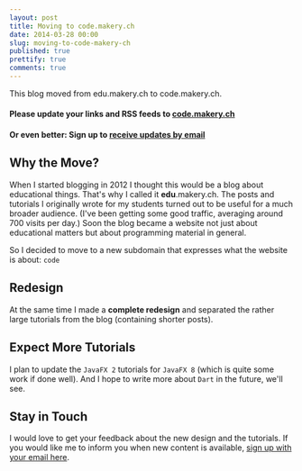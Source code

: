 ```yaml
---
layout: post
title: Moving to code.makery.ch
date: 2014-03-28 00:00
slug: moving-to-code-makery-ch
published: true
prettify: true
comments: true
---
```



This blog moved from edu.makery.ch to code.makery.ch.

#### Please update your links and RSS feeds to [code.makery.ch](http://code.makery.ch)   
#### Or even better: Sign up to [receive updates by email](https://tinyletter.com/code-makery)


## Why the Move?

When I started blogging in 2012 I thought this would be a blog about educational things. That's why I called it **edu**.makery.ch. The posts and tutorials I originally wrote for my students turned out to be useful for a much broader audience. (I've been getting some good traffic, averaging around 700 visits per day.) Soon the blog became a website not just about educational matters but about programming material in general.

So I decided to move to a new subdomain that expresses what the website is about: `code`


## Redesign

At the same time I made a **complete redesign** and separated the rather large tutorials from the blog (containing shorter posts).


## Expect More Tutorials

I plan to update the `JavaFX 2` tutorials for `JavaFX 8` (which is quite some work if done well). And I hope to write more about `Dart` in the future, we'll see.


## Stay in Touch

I would love to get your feedback about the new design and the tutorials. If you would like me to inform you when new content is available, [sign up with your email here](https://tinyletter.com/code-makery).
